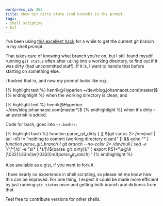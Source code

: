 ```yaml
--- 
wordpress_id: 263
title: Show Git dirty state (and branch) in the prompt
tags: 
- Shell scripting
- Git
---
```

I've been using <a href="http://www.simplisticcomplexity.com/2008/03/13/show-your-git-branch-name-in-your-prompt/">this excellent hack</a> for a while to get the current git branch in my shell prompt.

That takes care of knowing what branch you're on, but I still found myself running <code>git status</code> often after <code>cd</code>:ing into a working directory, to find out if it was dirty (had uncommitted stuff). If it is, I want to handle that before starting on something else.

I hacked that in, and now my prompt looks like e.g.

{% highlight text %}
henrik@Hyperion ~/dev/blog.johannaost.com[master]$
{% endhighlight %}
when the working directory is clean, and

{% highlight text %}
henrik@Hyperion ~/dev/blog.johannaost.com[master*]$
{% endhighlight %}
when it's dirty – an asterisk is added.

Code for bash, goes into <code>~/.bashrc</code>:

{% highlight bash %}
function parse_git_dirty {
  [[ $(git status 2> /dev/null | tail -n1) != "nothing to commit (working directory clean)" ]] && echo "*"
}
function parse_git_branch {
  git branch --no-color 2> /dev/null | sed -e '/^[^*]/d' -e "s/* \(.*\)/[\1$(parse_git_dirty)]/"
}
export PS1='\u@\h \[\033[1;33m\]\w\[\033[0m\]$(parse_git_branch)$ '
{% endhighlight %}

<a href="http://gist.github.com/31631">Also available as a gist</a>, if you want to fork it.

I have nearly no experience in shell scripting, so please let me know how this can be improved. For one thing, I expect it could be made more efficient by just running <code>git status</code> once and getting both branch and dirtiness from that.

Feel free to contribute versions for other shells.
